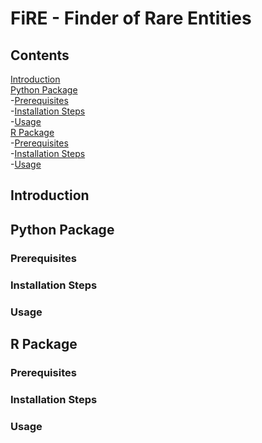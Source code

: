 
# FiRE - Finder of Rare Entities
## Contents
   [Introduction](#introduction)<br />
   [Python Package](#python-demo)<br />
    -[Prerequisites](#pre-python)<br />
    -[Installation Steps](#install-steps-python)<br />
    -[Usage](#usage-python)<br />
   [R Package](#r-demo)<br />
    -[Prerequisites](#pre-R)<br />
    -[Installation Steps](#install-steps-R)<br />
    -[Usage](#usage-R)<br />

<a name="introduction"></a>
## Introduction

<a name="python-demo"></a>
## Python Package

<a name="pre-python"></a>
### Prerequisites

<a name="install-steps-python"></a>
### Installation Steps

<a name="usage-python"></a>
### Usage

<a name="r-demo"></a>
## R Package

<a name="pre-R"></a>
### Prerequisites

<a name="install-steps-R"></a>
### Installation Steps

<a name="usage-R"></a>
### Usage
